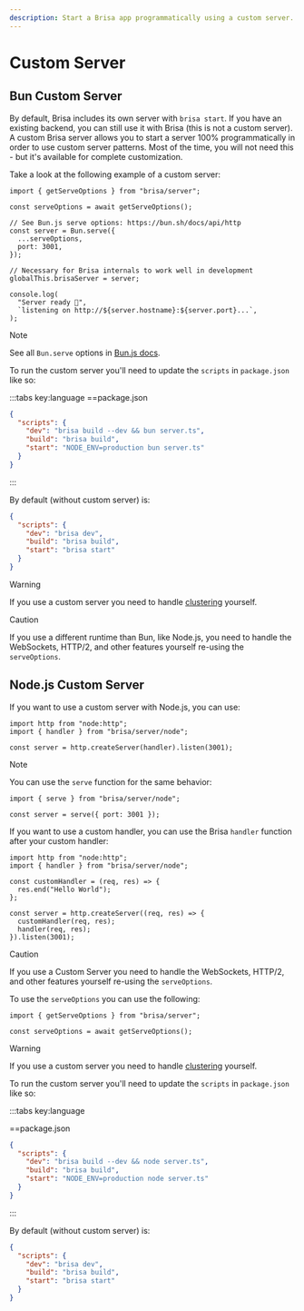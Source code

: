 ```yaml
---
description: Start a Brisa app programmatically using a custom server.
---
```


# Custom Server

## Bun Custom Server

By default, Brisa includes its own server with `brisa start`. If you have an existing backend, you can still use it with Brisa (this is not a custom server). A custom Brisa server allows you to start a server 100% programmatically in order to use custom server patterns. Most of the time, you will not need this - but it's available for complete customization.

Take a look at the following example of a custom server:

```tsx
import { getServeOptions } from "brisa/server";

const serveOptions = await getServeOptions();

// See Bun.js serve options: https://bun.sh/docs/api/http
const server = Bun.serve({
  ...serveOptions,
  port: 3001,
});

// Necessary for Brisa internals to work well in development
globalThis.brisaServer = server;

console.log(
  "Server ready 🥳",
  `listening on http://${server.hostname}:${server.port}...`,
);
```

> [!NOTE]
>
> See all `Bun.serve` options in [Bun.js docs](https://bun.sh/docs/api/http).

To run the custom server you'll need to update the `scripts` in `package.json` like so:

:::tabs key:language
==package.json

```json
{
  "scripts": {
    "dev": "brisa build --dev && bun server.ts",
    "build": "brisa build",
    "start": "NODE_ENV=production bun server.ts"
  }
}
```

:::

By default (without custom server) is:

```json
{
  "scripts": {
    "dev": "brisa dev",
    "build": "brisa build",
    "start": "brisa start"
  }
}
```

> [!WARNING]
>
> If you use a custom server you need to handle [clustering](/building-your-application/configuring/clustering) yourself.

> [!CAUTION]
>
> If you use a different runtime than Bun, like Node.js, you need to handle the WebSockets, HTTP/2, and other features yourself re-using the  `serveOptions`.

## Node.js Custom Server

If you want to use a custom server with Node.js, you can use:

```tsx
import http from "node:http";
import { handler } from "brisa/server/node";

const server = http.createServer(handler).listen(3001);
```

> [!NOTE]
>
> You can use the `serve` function for the same behavior:
> ```tsx
> import { serve } from "brisa/server/node";
>
> const server = serve({ port: 3001 });
> ```

If you want to use a custom handler, you can use the Brisa `handler` function after your custom handler:

```tsx
import http from "node:http";
import { handler } from "brisa/server/node";

const customHandler = (req, res) => {
  res.end("Hello World");
};

const server = http.createServer((req, res) => {
  customHandler(req, res);
  handler(req, res);
}).listen(3001);
```

> [!CAUTION]
>
> If you use a Custom Server you need to handle the WebSockets, HTTP/2, and other features yourself re-using the  `serveOptions`.

To use the `serveOptions` you can use the following:

```tsx
import { getServeOptions } from "brisa/server";

const serveOptions = await getServeOptions();
```

> [!WARNING]
>
> If you use a custom server you need to handle [clustering](/building-your-application/configuring/clustering) yourself.

To run the custom server you'll need to update the `scripts` in `package.json` like so:

:::tabs key:language

==package.json

```json
{
  "scripts": {
    "dev": "brisa build --dev && node server.ts",
    "build": "brisa build",
    "start": "NODE_ENV=production node server.ts"
  }
}
```

:::

By default (without custom server) is:

```json
{
  "scripts": {
    "dev": "brisa dev",
    "build": "brisa build",
    "start": "brisa start"
  }
}
```